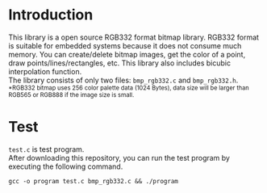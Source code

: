 # Introduction
This library is a open source RGB332 format bitmap library.
RGB332 format is suitable for embedded systems because it does not consume much memory.
You can create/delete bitmap images, get the color of a point, draw points/lines/rectangles, etc.
This library also includes bicubic interpolation function.  
The library consists of only two files: `bmp_rgb332.c` and `bmp_rgb332.h`.  
<small>*RGB332 bitmap uses 256 color palette data (1024 Bytes), data size will be larger than RGB565 or RGB888 if the image size is small.</small>

# Test
`test.c` is test program.  
After downloading this repository, you can run the test program by executing the following command.  
```
gcc -o program test.c bmp_rgb332.c && ./program
```
